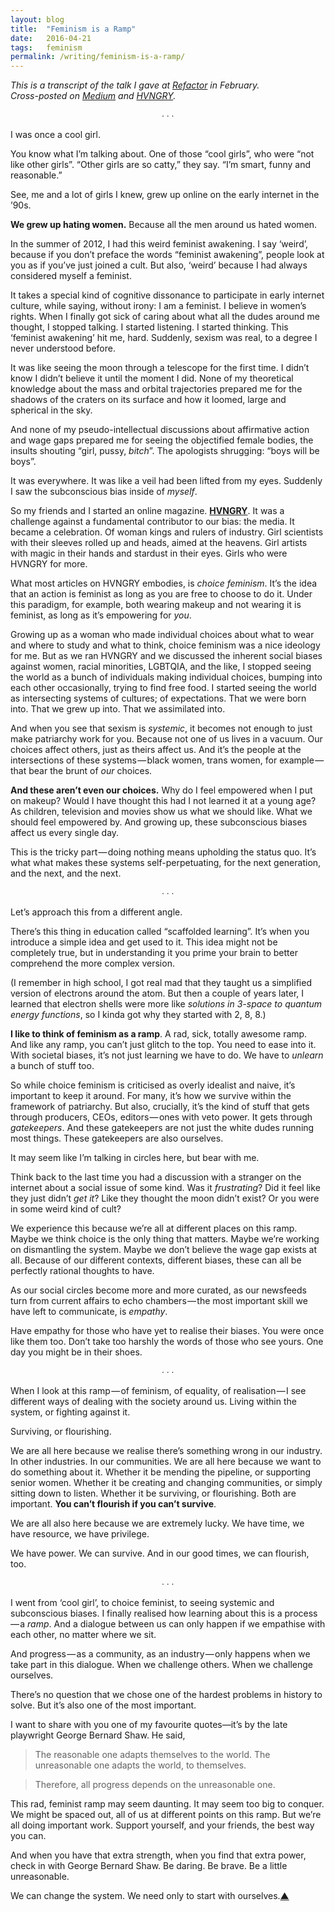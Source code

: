```yaml
---
layout: blog
title:  "Feminism is a Ramp"
date:   2016-04-21
tags:   feminism
permalink: /writing/feminism-is-a-ramp/
---
```


*This is a transcript of the talk I gave at [Refactor](http://refactor.org.nz/) in February. <br/> Cross-posted on [Medium](https://medium.com/hvngry-magazine/feminism-is-a-ramp-96796a63c5c7) and [HVNGRY](http://hvngrymag.com/2016/04/21/feminism-is-a-ramp/).*

<p style="text-align: center;">&#8729; &#8729; &#8729;</p>

I was once a cool girl.

You know what I’m talking about. One of those “cool girls”, who were “not like other girls”. “Other girls are so catty,” they say. “I’m smart, funny and reasonable.”

See, me and a lot of girls I knew, grew up online on the early internet in the ’90s.

**We grew up hating women.** Because all the men around us hated women.

In the summer of 2012, I had this weird feminist awakening. I say ‘weird’, because if you don’t preface the words “feminist awakening”, people look at you as if you’ve just joined a cult. But also, ‘weird’ because I had always considered myself a feminist.

It takes a special kind of cognitive dissonance to participate in early internet culture, while saying, without irony: I am a feminist. I believe in women’s rights. When I finally got sick of caring about what all the dudes around me thought, I stopped talking. I started listening. I started thinking. This ‘feminist awakening’ hit me, hard. Suddenly, sexism was real, to a degree I never understood before.

It was like seeing the moon through a telescope for the first time. I didn’t know I didn’t believe it until the moment I did. None of my theoretical knowledge about the mass and orbital trajectories prepared me for the shadows of the craters on its surface and how it loomed, large and spherical in the sky.

And none of my pseudo-intellectual discussions about affirmative action and wage gaps prepared me for seeing the objectified female bodies, the insults shouting “girl, pussy, *bitch*”. The apologists shrugging: “boys will be boys”.

It was everywhere. It was like a veil had been lifted from my eyes. Suddenly I saw the subconscious bias inside of *myself*.

So my friends and I started an online magazine. **[HVNGRY](http://hvngry.com)**. It was a challenge against a fundamental contributor to our bias: the media. It became a celebration. Of woman kings and rulers of industry. Girl scientists with their sleeves rolled up and heads, aimed at the heavens. Girl artists with magic in their hands and stardust in their eyes. Girls who were HVNGRY for more.

What most articles on HVNGRY embodies, is *choice feminism*. It’s the idea that an action is feminist as long as you are free to choose to do it. Under this paradigm, for example, both wearing makeup and not wearing it is feminist, as long as it’s empowering for *you*.

Growing up as a woman who made individual choices about what to wear and where to study and what to think, choice feminism was a nice ideology for me. But as we ran HVNGRY and we discussed the inherent social biases against women, racial minorities, LGBTQIA, and the like, I stopped seeing the world as a bunch of individuals making individual choices, bumping into each other occasionally, trying to find free food. I started seeing the world as intersecting systems of cultures; of expectations. That we were born into. That we grew up into. That we assimilated into.

And when you see that sexism is *systemic*, it becomes not enough to just make patriarchy work for you. Because not one of us lives in a vacuum. Our choices affect others, just as theirs affect us. And it’s the people at the intersections of these systems — black women, trans women, for example — that bear the brunt of *our* choices.

**And these aren’t even our choices.** Why do I feel empowered when I put on makeup? Would I have thought this had I not learned it at a young age? As children, television and movies show us what we should like. What we should feel empowered by. And growing up, these subconscious biases affect us every single day.

This is the tricky part — doing nothing means upholding the status quo. It’s what what makes these systems self-perpetuating, for the next generation, and the next, and the next.

<p style="text-align: center;">&#8729; &#8729; &#8729;</p>

Let’s approach this from a different angle.

There’s this thing in education called “scaffolded learning”. It’s when you introduce a simple idea and get used to it. This idea might not be completely true, but in understanding it you prime your brain to better comprehend the more complex version.

(I remember in high school, I got real mad that they taught us a simplified version of electrons around the atom. But then a couple of years later, I learned that electron shells were more like *solutions in 3-space to quantum energy functions*, so I kinda got why they started with 2, 8, 8.)

**I like to think of feminism as a ramp**. A rad, sick, totally awesome ramp. And like any ramp, you can’t just glitch to the top. You need to ease into it. With societal biases, it’s not just learning we have to do. We have to *unlearn* a bunch of stuff too.

So while choice feminism is criticised as overly idealist and naive, it’s important to keep it around. For many, it’s how we survive within the framework of patriarchy. But also, crucially, it’s the kind of stuff that gets through producers, CEOs, editors — ones with veto power. It gets through *gatekeepers*. And these gatekeepers are not just the white dudes running most things. These gatekeepers are also ourselves.

It may seem like I’m talking in circles here, but bear with me.

Think back to the last time you had a discussion with a stranger on the internet about a social issue of some kind. Was it *frustrating*? Did it feel like they just didn’t *get it*? Like they thought the moon didn’t exist? Or you were in some weird kind of cult?

We experience this because we’re all at different places on this ramp. Maybe we think choice is the only thing that matters. Maybe we’re working on dismantling the system. Maybe we don’t believe the wage gap exists at all. Because of our different contexts, different biases, these can all be perfectly rational thoughts to have.

As our social circles become more and more curated, as our newsfeeds turn from current affairs to echo chambers — the most important skill we have left to communicate, is *empathy*.

Have empathy for those who have yet to realise their biases. You were once like them too. Don’t take too harshly the words of those who see yours. One day you might be in their shoes.

<p style="text-align: center;">&#8729; &#8729; &#8729;</p>

When I look at this ramp — of feminism, of equality, of realisation — I see different ways of dealing with the society around us. Living within the system, or fighting against it.

Surviving, or flourishing.

We are all here because we realise there’s something wrong in our industry. In other industries. In our communities. We are all here because we want to do something about it. Whether it be mending the pipeline, or supporting senior women. Whether it be creating and changing communities, or simply sitting down to listen. Whether it be surviving, or flourishing. Both are important. **You can’t flourish if you can’t survive**.

We are all also here because we are extremely lucky. We have time, we have resource, we have privilege.

We have power. We can survive. And in our good times, we can flourish, too.

<p style="text-align: center;">&#8729; &#8729; &#8729;</p>

I went from ‘cool girl’, to choice feminist, to seeing systemic and subconscious biases. I finally realised how learning about this is a process — a *ramp*. And a dialogue between us can only happen if we empathise with each other, no matter where we sit.

And progress — as a community, as an industry — only happens when we take part in this dialogue. When we challenge others. When we challenge ourselves.

There’s no question that we chose one of the hardest problems in history to solve. But it’s also one of the most important.

I want to share with you one of my favourite quotes—it’s by the late playwright George Bernard Shaw. He said,

> The reasonable one adapts themselves to the world. The unreasonable one adapts the world, to themselves.

> Therefore, all progress depends on the unreasonable one.

This rad, feminist ramp may seem daunting. It may seem too big to conquer. We might be spaced out, all of us at different points on this ramp. But we’re all doing important work. Support yourself, and your friends, the best way you can.

And when you have that extra strength, when you find that extra power, check in with George Bernard Shaw. Be daring. Be brave. Be a little unreasonable.

We can change the system. We need only to start with ourselves.[▲](#)